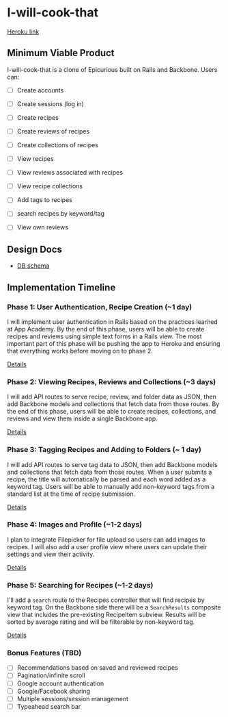 # I-will-cook-that

[Heroku link][heroku]

[heroku]: http://flux-capacitr.herokuapp.com

## Minimum Viable Product
I-will-cook-that is a clone of Epicurious built on Rails and Backbone. Users can:

<!-- This is a Markdown checklist. Use it to keep track of your progress! -->

- [ ] Create accounts
- [ ] Create sessions (log in)
- [ ] Create recipes
- [ ] Create reviews of recipes
- [ ] Create collections of recipes
- [ ] View recipes
- [ ] View reviews associated with recipes
- [ ] View recipe collections
- [ ] Add tags to recipes
- [ ] search recipes by keyword/tag
- [ ] View own reviews


## Design Docs
* [DB schema][schema]

[schema]: ./docs/schema.md

## Implementation Timeline

### Phase 1: User Authentication, Recipe Creation (~1 day)
I will implement user authentication in Rails based on the practices learned at
App Academy. By the end of this phase, users will be able to create recipes and reviews using
simple text forms in a Rails view. The most important part of this phase will
be pushing the app to Heroku and ensuring that everything works before moving on
to phase 2.

[Details][phase-one]

### Phase 2: Viewing Recipes, Reviews and Collections (~3 days)
I will add API routes to serve recipe, review, and folder data as JSON, then add Backbone
models and collections that fetch data from those routes. By the end of this
phase, users will be able to create recipes, collections, and reviews and view them
inside a single Backbone app.

[Details][phase-two]

### Phase 3: Tagging Recipes and Adding to Folders (~ 1 day)
  I will add API routes to serve tag data to JSON, then add
  Backbone models and collections that fetch data from those routes. When a user submits a recipe, the title will automatically be parsed and each word added as a keyword tag.  Users will be able to manually add non-keyword tags from a standard list at the time of recipe submission.

[Details][phase-three]

### Phase 4: Images and Profile (~1-2 days)
 I plan to integrate Filepicker for file upload so
users can add images to recipes. I will also add a user profile view where users can update their settings and view their activity.

[Details][phase-four]

### Phase 5: Searching for Recipes (~1-2 days)
I'll add a `search` route to the Recipes controller that will find recipes by keyword tag.  On the Backbone side there will be a `SearchResults` composite view that includes the pre-existing RecipeItem subview. Results will be sorted by average rating and will be filterable by non-keyword tag.

[Details][phase-five]


### Bonus Features (TBD)
- [ ] Recommendations based on saved and reviewed recipes
- [ ] Pagination/infinite scroll
- [ ] Google account authentication
- [ ] Google/Facebook sharing
- [ ] Multiple sessions/session management
- [ ] Typeahead search bar

[phase-one]: ./docs/phases/phase1.md
[phase-two]: ./docs/phases/phase2.md
[phase-three]: ./docs/phases/phase3.md
[phase-four]: ./docs/phases/phase4.md
[phase-five]: ./docs/phases/phase5.md
